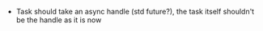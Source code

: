 - Task should take an async handle (std future?), the task itself shouldn't be the handle as it is now
